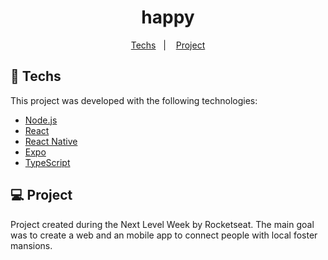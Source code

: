 <h1 align="center"> happy </h1>

<p align="center">
  <a href="#-techs">Techs</a>&nbsp;&nbsp;&nbsp;|&nbsp;&nbsp;&nbsp;
  <a href="#-project">Project</a>
</p>

## 🚀 Techs

This project was developed with the following technologies:

- [Node.js](https://nodejs.org/en/)
- [React](https://reactjs.org)
- [React Native](https://facebook.github.io/react-native/)
- [Expo](https://expo.io/)
- [TypeScript](https://www.typescriptlang.org/)

## 💻 Project

Project created during the Next Level Week by Rocketseat. The main goal was to create a web and an mobile app to connect people with local foster mansions.
